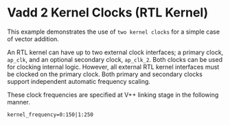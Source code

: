 Vadd 2 Kernel Clocks (RTL Kernel)
==================================
This example demonstrates the use of `two kernel clocks` for a simple case of vector addition.

An RTL kernel can have up to two external clock interfaces; a primary clock, `ap_clk`, and an
optional secondary clock, `ap_clk_2`. Both clocks can be used for clocking internal logic.
However, all external RTL kernel interfaces must be clocked on the primary clock. Both primary
and secondary clocks support independent automatic frequency scaling.

These clock frequencies are specified at V++ linking stage in the following manner.

```
kernel_frequency=0:150|1:250 
```
